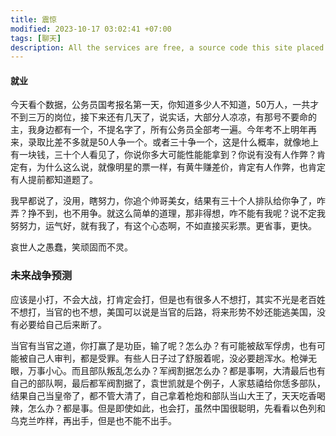 ```yaml
---
title: 震惊
modified: 2023-10-17 03:02:41 +07:00
tags: [聊天]
description: All the services are free, a source code this site placed on github repository and intergration with netlify service, another service that you can use is github page for hosting your own static site.
---
```


####  就业

今天看个数据，公务员国考报名第一天，你知道多少人不知道，50万人，一共才不到三万的岗位，接下来还有几天了，说实话，大部分人凉凉，有那号不要命的主，我身边都有一个，不提名字了，所有公务员全部考一遍。今年考不上明年再来，录取比差不多就是50人争一个。或者三十争一个，这是什么概率，就像地上有一块钱，三十个人看见了，你说你多大可能性能能拿到？你说有没有人作弊？肯定有，为什么这么说，就像明星的票一样，有黄牛赚差价，肯定有人作弊，也肯定有人提前都知道题了。

我早都说了，没用，瞎努力，你追个帅哥美女，结果有三十个人排队给你争了，咋弄？挣不到，也不用争。就这么简单的道理，那非得想，咋不能有我呢？说不定我努努力，运气好，就有我了，有这个心态啊，不如直接买彩票。更省事，更快。

哀世人之愚蠢，笑顽固而不灵。

### 未来战争预测

应该是小打，不会大战，打肯定会打，但是也有很多人不想打，其实不光是老百姓不想打，当官的也不想，美国可以说是当官的后路，将来形势不妙还能逃美国，没有必要给自己后来断了。

当官有当官之道，你打赢了是功臣，输了呢？怎么办？有可能被敌军俘虏，也有可能被自己人审判，都是受罪。有些人日子过了舒服着呢，没必要趟浑水。枪弹无眼，万事小心。而且部队叛乱怎么办？军阀割据怎么办？都是事啊，大清最后也有自己的部队啊，最后都军阀割据了，袁世凯就是个例子，人家慈禧给你恁多部队，结果自己当皇帝了，都不管大清了，自己拿着枪炮和部队当山大王了，天天吃香喝辣，怎么办？都是事。但是即使如此，也会打，虽然中国很聪明，先看看以色列和乌克兰咋样，再出手，但是也不能不出手。





